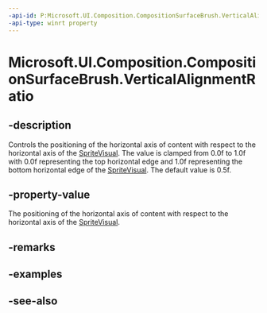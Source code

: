 ```yaml
---
-api-id: P:Microsoft.UI.Composition.CompositionSurfaceBrush.VerticalAlignmentRatio
-api-type: winrt property
---
```


<!-- Property syntax
public float VerticalAlignmentRatio { get;  set; }
-->

# Microsoft.UI.Composition.CompositionSurfaceBrush.VerticalAlignmentRatio

## -description
Controls the positioning of the horizontal axis of content with respect to the horizontal axis of the [SpriteVisual](spritevisual.md). The value is clamped from 0.0f to 1.0f with 0.0f representing the top horizontal edge and 1.0f representing the bottom horizontal edge of the [SpriteVisual](spritevisual.md). The default value is 0.5f.

## -property-value
The positioning of the horizontal axis of content with respect to the horizontal axis of the [SpriteVisual](spritevisual.md).

## -remarks

## -examples

## -see-also
